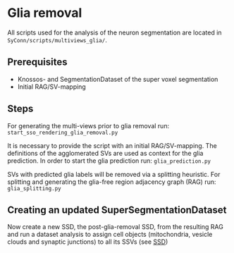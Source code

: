 # Glia removal
All scripts used for the analysis of the neuron segmentation are located in `SyConn/scripts/multiviews_glia/`.

## Prerequisites
* Knossos- and SegmentationDataset of the super voxel segmentation
* Initial RAG/SV-mapping

## Steps
For generating the multi-views prior to glia removal run:
`start_sso_rendering_glia_removal.py`

It is necessary to provide the script with an initial RAG/SV-mapping.
The definitions of the agglomerated SVs are used as context for the glia prediction.
In order to start the glia prediction run:
`glia_prediction.py`

SVs with predicted glia labels will be removed via a splitting heuristic.
For splitting and generating the glia-free region adjacency graph (RAG) run:
`glia_splitting.py`

## Creating an updated SuperSegmentationDataset
Now create a new SSD, the post-glia-removal SSD, from the resulting RAG and run a
 dataset analysis to assign cell objects (mitochondria, vesicle clouds and synaptic junctions)
 to all its SSVs (see [SSD](super_segmentation_datasets.md))
